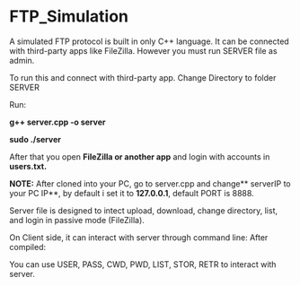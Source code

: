 # FTP_Simulation
A simulated FTP protocol is built in only C++ language. It can be connected with third-party apps like FileZilla. However you must run SERVER file as admin.

To run this and connect with third-party app.
Change Directory to folder SERVER

Run:

**g++ server.cpp -o server**

**sudo ./server**

After that you open **FileZilla or another app** and login with  accounts in **users.txt.**

**NOTE:**
After cloned into your PC, go to server.cpp and change** serverIP to your PC IP**, by default i set it to **127.0.0.1**, default PORT is 8888.

Server file is designed to intect upload, download, change directory, list, and login in passive mode (FileZilla).

On Client side, it can interact with server through command line:
After compiled:

You can use USER, PASS, CWD, PWD, LIST, STOR, RETR to interact with server.


